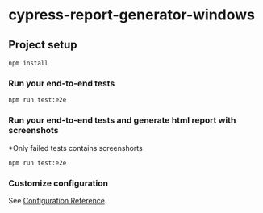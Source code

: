 # cypress-report-generator-windows

## Project setup
```
npm install
```

### Run your end-to-end tests
```
npm run test:e2e
```

### Run your end-to-end tests and generate html report with screenshots
*Only failed tests contains screenshorts
```
npm run test:e2e
```

### Customize configuration
See [Configuration Reference](https://cli.vuejs.org/config/).
